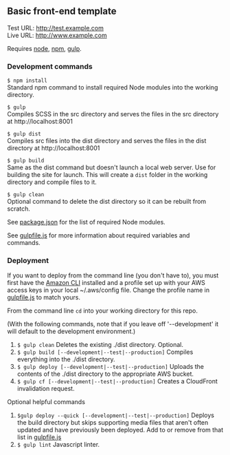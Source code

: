 ## Basic front-end template

Test URL: http://test.example.com   
Live URL: http://www.example.com

Requires [node](https://nodejs.org/en/), [npm](https://www.npmjs.com/), [gulp](http://gulpjs.com/).

### Development commands

`$ npm install`  
Standard npm command to install required Node modules into the working directory.

`$ gulp`  
Compiles SCSS in the src directory and serves the files in the src directory at http://localhost:8001

`$ gulp dist`  
Compiles src files into the dist directory and serves the files in the dist directory at http://localhost:8001

`$ gulp build`  
Same as the dist command but doesn't launch a local web server. Use for building the site for launch. This will create a `dist` folder in the working directory and compile files to it.

`$ gulp clean`  
Optional command to delete the dist directory so it can be rebuilt from scratch.

See [package.json](./package.json) for the list of required Node modules.

See [gulpfile.js](./gulpfile.js) for more information about required variables and commands.

### Deployment

If you want to deploy from the command line (you don't have to), you must first have the [Amazon CLI](https://aws.amazon.com/cli/) installed and a profile set up with your AWS access keys in your local ~/.aws/config file. Change the profile name in [gulpfile.js](./gulpfile.js#L13) to match yours.

From the command line `cd` into your working directory for this repo.

(With the following commands, note that if you leave off '--development' it will default to the development environment.)  

1. `$ gulp clean` Deletes the existing ./dist directory. Optional.
2. `$ gulp build [--development|--test|--production]` Compiles everything into the ./dist directory.
3. `$ gulp deploy [--development|--test|--production]` Uploads the contents of the ./dist directory to the appropriate AWS bucket.
4. `$ gulp cf [--development|--test|--production]` Creates a CloudFront invalidation request.

Optional helpful commands

1. `$gulp deploy --quick [--development|--test|--production]` Deploys the build directory but skips supporting media files that aren't often updated and have previously been deployed. Add to or remove from that list in [gulpfile.js](./gulpfile.js#L180)
2. `$ gulp lint` Javascript linter.

